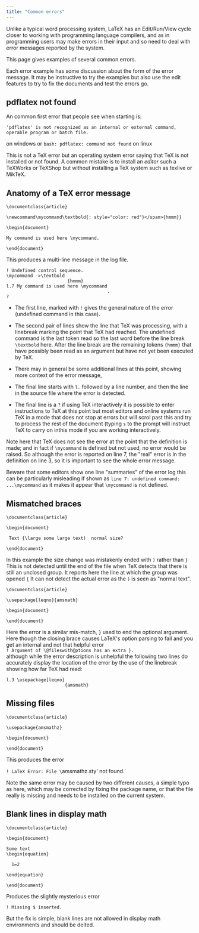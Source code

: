 ```yaml
---
title: "Common errors"
---
```


Unlike a typical word processing system, LaTeX has an Edit/Run/View cycle
closer to working with programming language compilers, and as in programming
users may make errors in their input and so need to deal with error messages
reported by the system.

This page gives examples of several common errors.

Each error example has some discussion about the form of the error
message. It may be instructive to try the examples but also use the
edit features to try to fix the documents and test the errors go.

## pdflatex not found

An common first error that people see when starting is:

```
'pdflatex' is not recognized as an internal or external command,
operable program or batch file.
```

on windows or
``` bash: pdflatex: command not found ```
on linux

This is
not a TeX error but an operating system error saying that TeX is not
installed or not found.  A common mistake is to install an _editor_
such a TeXWorks or TeXShop but without installing a TeX system such as
texlive or MikTeX.

## Anatomy of a TeX error message
```
\documentclass{article}

\newcommand\mycommand\textbold{: style="color: red"}</span>{hmmm}}

\begin{document}

My command is used here \mycommand.

\end{document}
```


This produces a multi-line message in the log file.

```
! Undefined control sequence.
\mycommand ->\textbold 
                       {hmmm}
l.7 My command is used here \mycommand
                                      .
? 
```

* The first line, marked with `!` gives the general nature of the error (undefined command in this case).
* The second pair of lines show the line that TeX was processing, with a linebreak marking the point
  that TeX had reached. The undefined command is the last token read so the last word before the line break
  `\textbold` here. After the line break are the remaining tokens `{hmmm}` that have possibly been read as
  an argument but have not yet been executed by TeX.
* There may in general be some additional lines at this point, showing more context of the error message,
* The final line starts with `l.` followed by a line number, and then the line in the source file where the
  error is detected.

* The final line is a `?` if using TeX interactively it is possible to
  enter instructions to TeX at this point but most editors and online
  systems run TeX in a mode that does not stop at errors but will
  scrol past this and try to process the rest of the document (typing
  `s` to the prompt will instruct TeX to carry on inthis mode if you
  are working interactively.


Note here that TeX does not see the error at the point that
the definition is made; and in fact if `\mycommand` is defined but not
used, no error would be raised. So although the error is reported on
line 7, the "real" error is in the definition on line 3, so it is
important to see the whole error message.

Beware that some editors show one line "summaries" of the error log
this can be particularly misleading if shown as
`line 7: undefined command: ...\mycommand`
as it makes it appear that `\mycommand` is not defined.


## Mismatched braces

```
\documentclass{article}

\begin{document}

 Text {\large some large text)  normal size?

\end{document}
```

In this example the size change was mistakenly ended with `)` rather
than `}` This is not detected until the end of the file when TeX
detects that there is still an unclosed group. It reports here the
line at which the group was opened `{` It can not detect the actual
error as the `)` is seen as "normal text".


```
\documentclass{article}

\usepackage[leqno}{amsmath}

\begin{document}

\end{document}
```

Here the error is a similar mis-match, `}` used to end the optional
argument. Here though the closing brace causes LaTeX's option parsing
to fail and you get an internal and not that helpful error  
`! Argument of \@fileswith@ptions has an extra }.`  
although while the error description is unhelpful the following two
lines do accurately display the location of the error by the use of
the linebreak showing how far TeX had read:
```
l.3 \usepackage[leqno}
                      {amsmath}
```


## Missing files

```
\documentclass{article}

\usepackage{amsmathz}

\begin{document}

\end{document}
```

This produces the error

`! LaTeX Error: File \`amsmathz.sty' not found.`

Note the same error may be caused by two different causes, a simple
typo as here, which may be corrected by fixing the package name, or
that the file really is missing and needs to be installed on the
current system.

## Blank lines in display math

```
\documentclass{article}

\begin{document}

Some text
\begin{equation}

  1=2

\end{equation}

\end{document}
```
Produces the slightly mysterious error

`! Missing $ inserted.`

But the fix is simple, blank lines are not allowed in display math
environments and should be delted.

